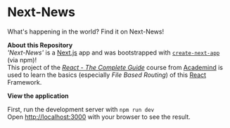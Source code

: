 # Next-News

What's happening in the world? Find it on Next-News!

**About this Repository**<br />
_'Next-News'_ is a [Next.js](https://nextjs.org/) app and was bootstrapped with [`create-next-app`](https://github.com/vercel/next.js/tree/canary/packages/create-next-app) (via npm)!<br />
This project of the _[React - The Complete Guide](https://www.udemy.com/course/react-the-complete-guide-incl-redux/)_ course from [Academind](https://academind.com) is used to learn the basics (especially _File Based Routing_) of this [React](https://react.dev/) Framework.

**View the application**<br />

First, run the development server with `npm run dev`<br />
Open [http://localhost:3000](http://localhost:3000) with your browser to see the result.
